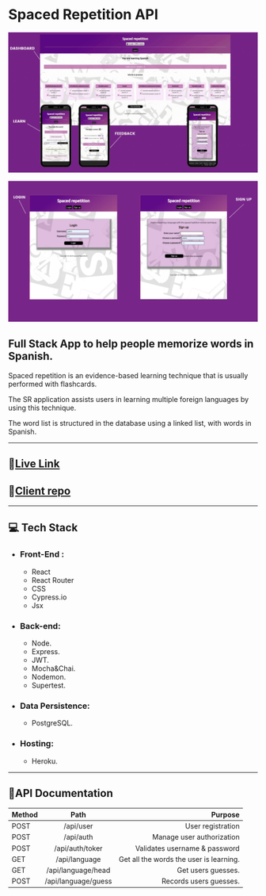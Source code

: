 # Spaced Repetition API

![Spaced-repetition](https://github.com/cartodeveloper/spaced-repetition/blob/main/public/images/spaced-repetition-gif.gif?raw=true)

![s-p](https://github.com/cartodeveloper/spaced-repetition/blob/main/public/images/sp.png?raw=true)

## Full Stack App to help people memorize words in Spanish.

Spaced repetition is an evidence-based learning technique that is usually performed with flashcards.

The SR application assists users in learning multiple foreign languages by using this technique.

The word list is structured in the database using a linked list, with words in Spanish.

---

## 🔗[Live Link](https://spaced-repetition.cartodeveloper.vercel.app/)

## 🔗[Client repo](https://github.com/cartodeveloper/spaced-repetition)

---

## 💻 Tech Stack

- ### Front-End :
  - React
  - React Router
  - CSS
  - Cypress.io
  - Jsx
- ### Back-end:
  - Node.
  - Express.
  - JWT.
  - Mocha&Chai.
  - Nodemon.
  - Supertest.
- ### Data Persistence:
  - PostgreSQL.
- ### Hosting:
  - Heroku.

---

## 📑API Documentation

| Method |        Path         |                                 Purpose |
| :----- | :-----------------: | --------------------------------------: |
| POST   |      /api/user      |                       User registration |
| POST   |      /api/auth      |               Manage user authorization |
| POST   |   /api/auth/toker   |           Validates username & password |
| GET    |    /api/language    | Get all the words the user is learning. |
| GET    | /api/language/head  |                      Get users guesses. |
| POST   | /api/language/guess |                  Records users guesses. |
